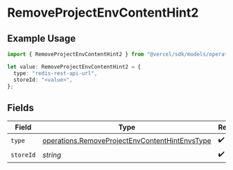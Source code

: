 # RemoveProjectEnvContentHint2

## Example Usage

```typescript
import { RemoveProjectEnvContentHint2 } from "@vercel/sdk/models/operations";

let value: RemoveProjectEnvContentHint2 = {
  type: "redis-rest-api-url",
  storeId: "<value>",
};
```

## Fields

| Field                                                                                                            | Type                                                                                                             | Required                                                                                                         | Description                                                                                                      |
| ---------------------------------------------------------------------------------------------------------------- | ---------------------------------------------------------------------------------------------------------------- | ---------------------------------------------------------------------------------------------------------------- | ---------------------------------------------------------------------------------------------------------------- |
| `type`                                                                                                           | [operations.RemoveProjectEnvContentHintEnvsType](../../models/operations/removeprojectenvcontenthintenvstype.md) | :heavy_check_mark:                                                                                               | N/A                                                                                                              |
| `storeId`                                                                                                        | *string*                                                                                                         | :heavy_check_mark:                                                                                               | N/A                                                                                                              |